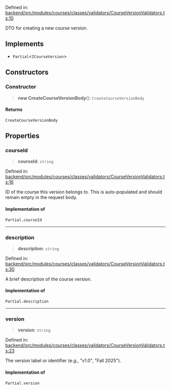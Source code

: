 Defined in: [backend/src/modules/courses/classes/validators/CourseVersionValidators.ts:10](https://github.com/continuousactivelearning/vibe/blob/9a2d9d7201b944582c5d0ed5f0f7a4de13abde0f/backend/src/modules/courses/classes/validators/CourseVersionValidators.ts#L10)

DTO for creating a new course version.

## Implements

- `Partial`\<`ICourseVersion`\>

## Constructors

### Constructor

> **new CreateCourseVersionBody**(): `CreateCourseVersionBody`

#### Returns

`CreateCourseVersionBody`

## Properties

### courseId

> **courseId**: `string`

Defined in: [backend/src/modules/courses/classes/validators/CourseVersionValidators.ts:16](https://github.com/continuousactivelearning/vibe/blob/9a2d9d7201b944582c5d0ed5f0f7a4de13abde0f/backend/src/modules/courses/classes/validators/CourseVersionValidators.ts#L16)

ID of the course this version belongs to.
This is auto-populated and should remain empty in the request body.

#### Implementation of

`Partial.courseId`

***

### description

> **description**: `string`

Defined in: [backend/src/modules/courses/classes/validators/CourseVersionValidators.ts:30](https://github.com/continuousactivelearning/vibe/blob/9a2d9d7201b944582c5d0ed5f0f7a4de13abde0f/backend/src/modules/courses/classes/validators/CourseVersionValidators.ts#L30)

A brief description of the course version.

#### Implementation of

`Partial.description`

***

### version

> **version**: `string`

Defined in: [backend/src/modules/courses/classes/validators/CourseVersionValidators.ts:23](https://github.com/continuousactivelearning/vibe/blob/9a2d9d7201b944582c5d0ed5f0f7a4de13abde0f/backend/src/modules/courses/classes/validators/CourseVersionValidators.ts#L23)

The version label or identifier (e.g., "v1.0", "Fall 2025").

#### Implementation of

`Partial.version`
